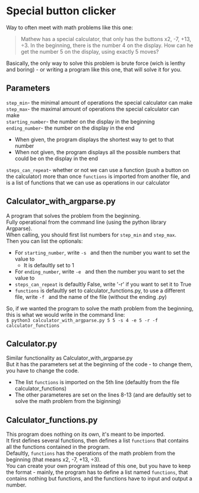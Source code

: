 # Special button clicker
Way to often meet with math problems like this one:

> Mathew has a special calculator, that only has the buttons x2, -7, +13, ÷3. In the beginning, there is the number 4 on the display. How can he get the number 5 on the display, using exactly 5 moves?

Basically, the only way to solve this problem is brute force (wich is lenthy and boring) - or writing a program like this one, that will solve it for you.

## Parameters
`step_min`- the minimal amount of operations the special calculator can make\
`step_max`- the maximal amount of operations the special calculator can make\
`starting_number`- the number on the display in the beginning\
`ending_number`- the number on the display in the end
* When given, the program displays the shortest way to get to that number
* When not given, the program displays all the possible numbers that could be on the display in the end

`steps_can_repeat`- whether or not we can use a function (push a button on the calculator) more than once
`functions` is imported from another file, and is a list of functions that we can use as operations in our calculator

## Calculator_with_argparse.py
A program that solves the problem from the beginning.\
Fully operational from the command line (using the python library Argparse).\
When calling, you should first list numbers for `step_min` and `step_max`.\
Then you can list the optionals:
* For `starting_number`, write `-s ` and then the number you want to set the value to
    - It is defaultly set to 1
* For `ending_number`, write `-e ` and then the number you want to set the value to
* `steps_can_repeat` is defaultly False, write '-r' if you want to set it to True
* `functions` is defaultly set to calculator_functions.py, to use a different file, write `-f ` and the name of the file (without the ending .py)

So, if we wanted the program to solve the math problem from the beginning, this is what we would write in the command line:\
`$ python3 calculator_with_argparse.py 5 5 -s 4 -e 5 -r -f calculator_functions`

## Calculator.py
Similar functionality as Calculator_with_argparse.py\
But it has the parameters set at the beginning of the code - to change them, you have to change the code.
* The list `functions` is imported on the 5th line (defaultly from the file calculator_functions)
* The other parameteres are set on the lines 8-13 (and are defaultly set to solve the math problem from the biginning)

## Calculator_functions.py
This program does nothing on its own, it's meant to be imported.\
It first defines several functions, then defines a list `functions` that contains all the functions contained in the program.\
Defaultly, `functions` has the operations of the math problem from the beginning (that means x2, -7, +13, ÷3).\
You can create your own program instead of this one, but you have to keep the format - mainly, the program has to define a list named `functions`, that contains nothing but functions, and the functions have to input and output a number.
